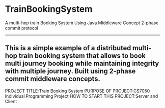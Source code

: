 # TrainBookingSystem
A multi-hop train Booking System
Using Java
Middleware Concept
2-phase commit protocol

------------------------------------------------------------------------
This is a simple example of a distributed multi-hop train booking system
that allows to book multi journey booking while maintaining integrity
with multiple journey. Built using 2-phase commit middleware concepts.
------------------------------------------------------------------------

PROJECT TITLE:Train Booking System
PURPOSE OF PROJECT:CS7050 Individual Programming Project
HOW TO START THIS PROJECT:Server and Client
